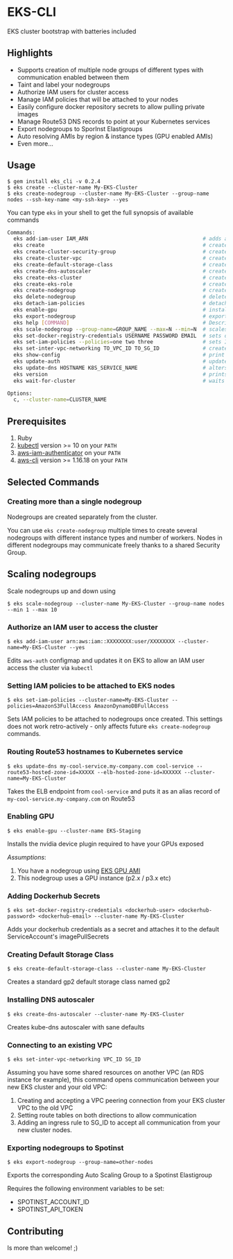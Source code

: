 # EKS-CLI

EKS cluster bootstrap with batteries included

## Highlights

* Supports creation of multiple node groups of different types with communication enabled between them
* Taint and label your nodegroups
* Authorize IAM users for cluster access 
* Manage IAM policies that will be attached to your nodes
* Easily configure docker repository secrets to allow pulling private images
* Manage Route53 DNS records to point at your Kubernetes services
* Export nodegroups to SporInst Elastigroups
* Auto resolving AMIs by region & instance types (GPU enabled AMIs)
* Even more...

## Usage

```
$ gem install eks_cli -v 0.2.4
$ eks create --cluster-name My-EKS-Cluster
$ eks create-nodegroup --cluster-name My-EKS-Cluster --group-name nodes --ssh-key-name <my-ssh-key> --yes
```

You can type `eks` in your shell to get the full synopsis of available commands

```bash
Commands:
  eks add-iam-user IAM_ARN                                     # adds an IAM user as an authorized member on the EKS cluster
  eks create                                                   # creates a new EKS cluster
  eks create-cluster-security-group                            # creates a SG for cluster communication
  eks create-cluster-vpc                                       # creates a vpc according to aws cloudformation template
  eks create-default-storage-class                             # creates default storage class on a new k8s cluster
  eks create-dns-autoscaler                                    # creates kube dns autoscaler
  eks create-eks-cluster                                       # create EKS cluster on AWS
  eks create-eks-role                                          # creates an IAM role for usage by EKS
  eks create-nodegroup                                         # creates all nodegroups on environment
  eks delete-nodegroup                                         # deletes cloudformation stack for nodegroup
  eks detach-iam-policies                                      # detaches added policies to nodegroup IAM Role
  eks enable-gpu                                               # installs nvidia plugin as a daemonset on the cluster
  eks export-nodegroup                                         # exports nodegroup auto scaling group to spotinst
  eks help [COMMAND]                                           # Describe available commands or one specific command
  eks scale-nodegroup --group-name=GROUP_NAME --max=N --min=N  # scales a nodegroup
  eks set-docker-registry-credentials USERNAME PASSWORD EMAIL  # sets docker registry credentials
  eks set-iam-policies --policies=one two three                # sets IAM policies to be attached to created nodegroups
  eks set-inter-vpc-networking TO_VPC_ID TO_SG_ID              # creates a vpc peering connection, sets route tables and allows network access on SG
  eks show-config                                              # print cluster configuration
  eks update-auth                                              # update aws auth configmap to allow all nodegroups to connect to control plane
  eks update-dns HOSTNAME K8S_SERVICE_NAME                     # alters route53 CNAME records to point to k8s service ELBs
  eks version                                                  # prints eks_cli version
  eks wait-for-cluster                                         # waits until cluster responds to HTTP requests

Options:
  c, --cluster-name=CLUSTER_NAME 
```

## Prerequisites

1. Ruby
2. [kubectl](https://kubernetes.io/docs/tasks/tools/install-kubectl/) version >= 10 on your `PATH`
3. [aws-iam-authenticator](https://github.com/kubernetes-sigs/aws-iam-authenticator) on your `PATH`
4. [aws-cli](https://docs.aws.amazon.com/cli/latest/userguide/installing.html) version >= 1.16.18 on your `PATH`

## Selected Commands

### Creating more than a single nodegroup

Nodegroups are created separately from the cluster. 

You can use `eks create-nodegroup` multiple times to create several nodegroups with different instance types and number of workers.
Nodes in different nodegroups may communicate freely thanks to a shared Security Group.

## Scaling nodegroups

Scale nodegroups up and down using

`$ eks scale-nodegroup --cluster-name My-EKS-Cluster --group-name nodes --min 1 --max 10`

### Authorize an IAM user to access the cluster

`$ eks add-iam-user arn:aws:iam::XXXXXXXX:user/XXXXXXXX --cluster-name=My-EKS-Cluster --yes`

Edits `aws-auth` configmap and updates it on EKS to allow an IAM user access the cluster via `kubectl`

### Setting IAM policies to be attached to EKS nodes

`$ eks set-iam-policies --cluster-name=My-EKS-Cluster --policies=AmazonS3FullAccess AmazonDynamoDBFullAccess`

Sets IAM policies to be attached to nodegroups once created.
This settings does not work retro-actively - only affects future `eks create-nodegroup` commands.

### Routing Route53 hostnames to Kubernetes service

`$ eks update-dns my-cool-service.my-company.com cool-service --route53-hosted-zone-id=XXXXX --elb-hosted-zone-id=XXXXXX --cluster-name=My-EKS-Cluster`

Takes the ELB endpoint from `cool-service` and puts it as an alias record of `my-cool-service.my-company.com` on Route53

### Enabling GPU

`$ eks enable-gpu --cluster-name EKS-Staging`

Installs the nvidia device plugin required to have your GPUs exposed

*Assumptions*: 

1. You have a nodegroup using [EKS GPU AMI](https://docs.aws.amazon.com/eks/latest/userguide/eks-optimized-ami.html)
2. This nodegroup uses a GPU instance (p2.x / p3.x etc)

### Adding Dockerhub Secrets

`$ eks set-docker-registry-credentials <dockerhub-user> <dockerhub-password> <dockerhub-email> --cluster-name My-EKS-Cluster`

Adds your dockerhub credentials as a secret and attaches it to the default ServiceAccount's imagePullSecrets

### Creating Default Storage Class

`$ eks create-default-storage-class --cluster-name My-EKS-Cluster`

Creates a standard gp2 default storage class named gp2

### Installing DNS autoscaler

`$ eks create-dns-autoscaler --cluster-name My-EKS-Cluster`

Creates kube-dns autoscaler with sane defaults

### Connecting to an existing VPC

`$ eks set-inter-vpc-networking VPC_ID SG_ID`

Assuming you have some shared resources on another VPC (an RDS instance for example), this command opens communication between your new EKS cluster and your old VPC:

1. Creating and accepting a VPC peering connection from your EKS cluster VPC to the old VPC
2. Setting route tables on both directions to allow communication
3. Adding an ingress rule to SG_ID to accept all communication from your new cluster nodes.

### Exporting nodegroups to Spotinst

`$ eks export-nodegroup --group-name=other-nodes`

Exports the corresponding Auto Scaling Group to a Spotinst Elastigroup

Requires the following environment variables to be set:
* SPOTINST_ACCOUNT_ID
* SPOTINST_API_TOKEN

## Contributing

Is more than welcome! ;)
